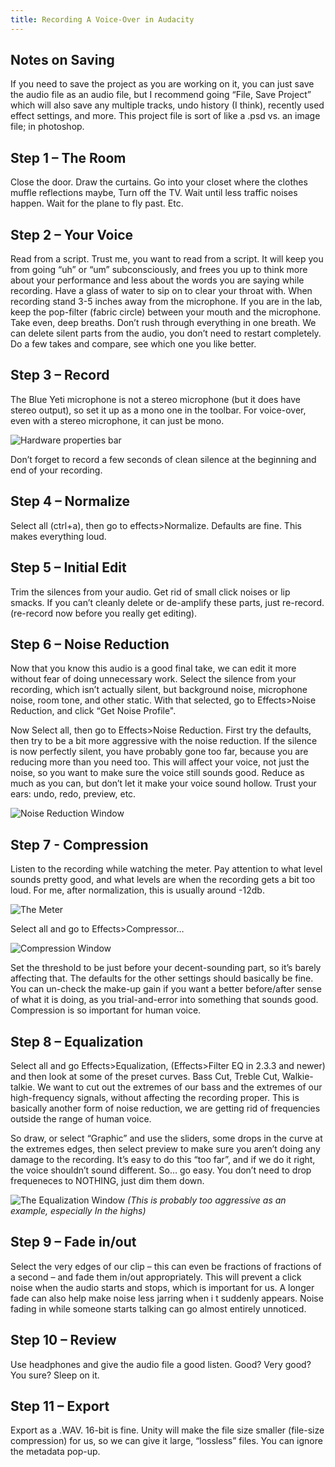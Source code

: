 ```yaml
---
title: Recording A Voice-Over in Audacity
---
```


## Notes on Saving
If you need to save the project as you are working on it, you can just save the audio file as an audio file, but I recommend going “File, Save Project” which will also save any multiple tracks, undo history (I think), recently used effect settings, and more. This project file is sort of like a .psd vs. an image file; in photoshop.

## Step 1 – The Room
Close the door. Draw the curtains. Go into your closet where the clothes muffle reflections maybe, Turn off the TV. Wait until less traffic noises happen. Wait for the plane to fly past. Etc. 

## Step 2 – Your Voice
Read from a script. Trust me, you want to read from a script. It will keep you from going “uh” or “um” subconsciously, and frees you up to think more about your performance and less about the words you are saying while recording.
Have a glass of water to sip on to clear your throat with. When recording stand 3-5 inches away from the microphone. If you are in the lab, keep the pop-filter (fabric circle) between your mouth and the microphone. Take even, deep breaths. Don’t rush through everything in one breath. We can delete silent parts from the audio, you don’t need to restart completely. Do a few takes and compare, see which one you like better.

## Step 3 – Record
The Blue Yeti microphone is not a stereo microphone (but it does have stereo output), so set it up as a mono one in the toolbar. For voice-over, even with a stereo microphone, it can just be mono. 

![Hardware properties bar](/images/digital-media/audio/record.png)
 
Don’t forget to record a few seconds of clean silence at the beginning and end of your recording.
## Step 4 – Normalize
Select all (ctrl+a), then go to effects>Normalize. Defaults are fine. This makes everything loud.
## Step 5 – Initial Edit
Trim the silences from your audio. Get rid of small click noises or lip smacks. If you can’t cleanly delete or de-amplify these parts, just re-record. (re-record now before you really get editing). 
## Step 6 – Noise Reduction
Now that you know this audio is a good final take, we can edit it more without fear of doing unnecessary work. Select the silence from your recording, which isn’t actually silent, but background noise, microphone noise, room tone, and other static. With that selected, go to Effects>Noise Reduction, and click “Get Noise Profile".

Now Select all, then go to Effects>Noise Reduction. First try the defaults, then try to be a bit more aggressive with the noise reduction. If the silence is now perfectly silent, you have probably gone too far, because you are reducing more than you need too. This will affect your voice, not just the noise, so you want to make sure the voice still sounds good. Reduce as much as you can, but don’t let it make your voice sound hollow. Trust your ears: undo, redo, preview, etc.

![Noise Reduction Window](/images/digital-media/audio/noiseRed.png)
## Step 7 - Compression 
Listen to the recording while watching the meter. Pay attention to what level sounds pretty good, and what levels are when the recording gets a bit too loud. For me, after normalization, this is usually around -12db.

![The Meter](/images/digital-media/audio/meter.png)

Select all and go to Effects>Compressor…

![Compression Window](/images/digital-media/audio/compressor.png)

Set the threshold to be just before your decent-sounding part, so it’s barely affecting that. The defaults for the other settings should basically be fine.
You can un-check the make-up gain if you want a better before/after sense of what it is doing, as you trial-and-error into something that sounds good.
Compression is so important for human voice. 

## Step 8 – Equalization
Select all and go Effects>Equalization, (Effects>Filter EQ in 2.3.3 and newer) and then look at some of the preset curves. Bass Cut, Treble Cut, Walkie-talkie.
We want to cut out the extremes of our bass and the extremes of our high-frequency signals, without affecting the recording proper. This is basically another form of noise reduction, we are getting rid of frequencies outside the range of human voice.

So draw, or select “Graphic” and use the sliders, some drops in the curve at the extremes edges, then select preview to make sure you aren’t doing any damage to the recording. It’s easy to do this “too far”, and if we do it right, the voice shouldn’t sound different. So… go easy. You don’t need to drop frequeneces to NOTHING, just dim them down.

![The Equalization Window](/images/digital-media/audio/eq.png)
*(This is probably too aggressive as an example, especially In the highs)*
## Step 9 – Fade in/out 
Select the very edges of our clip – this can even be fractions of fractions of a second – and fade them in/out appropriately. This will prevent a click noise when the audio starts and stops, which is important for us.
A longer fade can also help make noise less jarring when i t suddenly appears. Noise fading in while someone starts talking can go almost entirely unnoticed.
## Step 10 – Review
Use headphones and give the audio file a good listen. Good? Very good? You sure? Sleep on it.
## Step 11 – Export
Export as a .WAV. 16-bit is fine. Unity will make the file size smaller (file-size compression) for us, so we can give it large, “lossless” files. You can ignore the metadata pop-up.